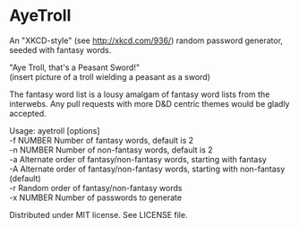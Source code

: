 AyeTroll
========
An "XKCD-style" (see http://xkcd.com/936/) random password generator,
seeded with fantasy words.

"Aye Troll, that's a Peasant Sword!"   
(insert picture of a troll wielding a peasant as a sword)

The fantasy word list is a lousy amalgam of fantasy word lists from the
interwebs.  Any pull requests with more D&D centric themes would be
gladly accepted.

Usage: ayetroll [options]  
    -f NUMBER                        Number of fantasy words, default is 2  
    -n NUMBER                        Number of non-fantasy words, default is 2  
    -a                               Alternate order of fantasy/non-fantasy words, starting with fantasy  
    -A                               Alternate order of fantasy/non-fantasy words, starting with non-fantasy (default)  
    -r                               Random order of fantasy/non-fantasy words  
    -x NUMBER                        Number of passwords to generate

Distributed under MIT license.  See LICENSE file.
